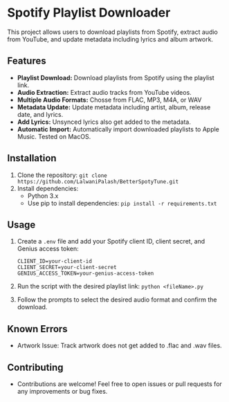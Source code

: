 # Spotify Playlist Downloader

This project allows users to download playlists from Spotify, extract audio from YouTube, and update metadata including lyrics and album artwork.

## Features

- **Playlist Download:** Download playlists from Spotify using the playlist link.
- **Audio Extraction:** Extract audio tracks from YouTube videos.
- **Multiple Audio Formats:** Chosse from FLAC, MP3, M4A, or WAV
- **Metadata Update:** Update metadata including artist, album, release date, and lyrics.
- **Add Lyrics:** Unsynced lyrics also get added to the metadata.
- **Automatic Import:** Automatically import downloaded playlists to Apple Music. Tested on MacOS.

## Installation

1. Clone the repository: `git clone https://github.com/LalwaniPalash/BetterSpotyTune.git`
2. Install dependencies:
   - Python 3.x
   - Use pip to install dependencies: `pip install -r requirements.txt`

## Usage

1. Create a `.env` file and add your Spotify client ID, client secret, and Genius access token:

    ```env
    CLIENT_ID=your-client-id
    CLIENT_SECRET=your-client-secret
    GENIUS_ACCESS_TOKEN=your-genius-access-token
    ```
2. Run the script with the desired playlist link: `python <fileName>.py`
3. Follow the prompts to select the desired audio format and confirm the download.

## Known Errors
- Artwork Issue: Track artwork does not get added to .flac and .wav files.

## Contributing
- Contributions are welcome! Feel free to open issues or pull requests for any improvements or bug fixes.
